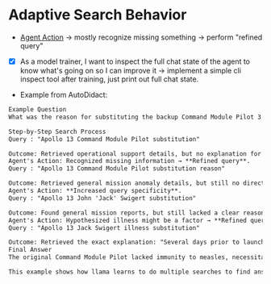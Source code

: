 # Adaptive Search Behavior

- [Agent Action](agent-action.md) -> mostly recognize missing something -> perform "refined query"
- [x] As a model trainer, I want to inspect the full chat state of the agent to know what's going on so I can improve it -> implement a simple cli inspect tool after training, just print out full chat state.
- Example from AutoDidact:

```markdown
Example Question
What was the reason for substituting the backup Command Module Pilot 3 days prior to the Apollo 13 flight?

Step-by-Step Search Process
Query : "Apollo 13 Command Module Pilot substitution"

Outcome: Retrieved operational support details, but no explanation for the substitution.
Agent's Action: Recognized missing information → **Refined query**.
Query : "Apollo 13 Command Module Pilot substitution reason"

Outcome: Retrieved general mission anomaly details, but still no direct answer.
Agent's Action: **Increased query specificity**.
Query : "Apollo 13 John 'Jack' Swigert substitution"

Outcome: Found general mission reports, but still lacked a clear reason for substitution.
Agent's Action: Hypothesized illness might be a factor → **Refined query** accordingly.
Query : "Apollo 13 Jack Swigert illness substitution"

Outcome: Retrieved the exact explanation: "Several days prior to launch, the backup Lunar Module Pilot became sick with measles. Examinations of the prime crew indicated that the Command Module Pilot was not immune to the disease; therefore, the backup Command Module Pilot was substituted."
Final Answer
The original Command Module Pilot lacked immunity to measles, necessitating his replacement by Jack Swigert.

This example shows how llama learns to do multiple searches to find answers to its questions.
```
